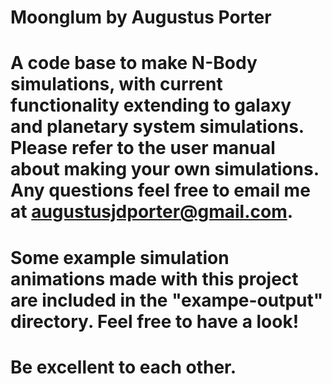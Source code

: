 # Moonglum by Augustus Porter

# A code base to make N-Body simulations, with current functionality extending to galaxy and planetary system simulations. Please refer to the user manual about making your own simulations. Any questions feel free to email me at augustusjdporter@gmail.com.

# Some example simulation animations made with this project are included in the "exampe-output" directory. Feel free to have a look!

# Be excellent to each other.